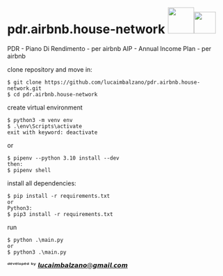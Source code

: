 # pdr.airbnb.house-network <img src="https://user-images.githubusercontent.com/45575898/192071990-b839fbcc-9f7c-45a0-b839-95b2698250bf.png" width="60" height="60" /><img src="https://user-images.githubusercontent.com/45575898/192070406-645310f5-c157-4beb-a964-cfc94a118d62.png" width="50" height="50" />


PDR - Piano Di Rendimento - per airbnb
AIP - Annual Income Plan - per airbnb

clone repository and move in:
```
$ git clone https://github.com/lucaimbalzano/pdr.airbnb.house-network.git
$ cd pdr.airbnb.house-network
```

create virtual environment

```
$ python3 -m venv env
$ .\env\Scripts\activate 
exit with keyword: deactivate
```
or 
```
$ pipenv --python 3.10 install --dev
then:
$ pipenv shell
```


install all dependencies:
```
$ pip install -r requirements.txt
or
Python3:
$ pip3 install -r requirements.txt
```

run
```
$ python .\main.py
or
$ python3 .\main.py
```




ᵈᵉᵛᵉˡᵒᵖᵉᵈ ᵇʸ 𝙡𝙪𝙘𝙖𝙞𝙢𝙗𝙖𝙡𝙯𝙖𝙣𝙤@𝙜𝙢𝙖𝙞𝙡.𝙘𝙤𝙢
